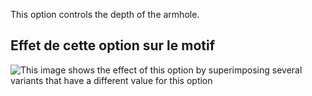 This option controls the depth of the armhole.

## Effet de cette option sur le motif

![This image shows the effect of this option by superimposing several variants that have a different value for this option](diana_armholedepthfactor_sample.svg "Effect of this option on the pattern")
